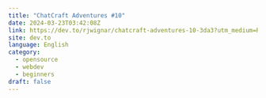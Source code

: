 ```yaml
---
title: "ChatCraft Adventures #10"
date: 2024-03-23T03:42:08Z
link: https://dev.to/rjwignar/chatcraft-adventures-10-3da3?utm_medium=RSS&utm_source=news.12bit.vn
site: dev.to
language: English
category:
  - opensource
  - webdev
  - beginners
draft: false
---
```

